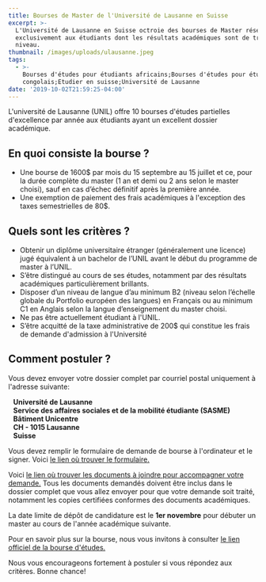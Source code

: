 ```yaml
---
title: Bourses de Master de l'Université de Lausanne en Suisse
excerpt: >-
  L'Université de Lausanne en Suisse octroie des bourses de Master réservées
  exclusivement aux étudiants dont les résultats académiques sont de très haut
  niveau.
thumbnail: /images/uploads/ulausanne.jpeg
tags:
  - >-
    Bourses d'études pour étudiants africains;Bourses d'études pour étudiants
    congolais;Etudier en suisse;Université de Lausanne
date: '2019-10-02T21:59:25-04:00'
---
```

L'université de Lausanne (UNIL) offre 10 bourses d'études partielles d'excellence par année aux étudiants ayant un excellent dossier académique.

## En quoi consiste la bourse ?

* Une bourse de 1600$ par mois du 15 septembre au 15 juillet et ce, pour la durée complète du master (1 an et demi ou 2 ans selon le master choisi), sauf en cas d’échec définitif après la première année.
* Une exemption de paiement des frais académiques à l'exception des taxes semestrielles de 80$.

## Quels sont les critères ?

* Obtenir un diplôme universitaire étranger (généralement une licence) jugé équivalent à un bachelor de l’UNIL avant le début du programme de master à l’UNIL.
* S’être distingué au cours de ses études, notamment par des résultats académiques particulièrement brillants.
* Disposer d’un niveau de langue d’au minimum B2 (niveau selon l’échelle globale du Portfolio européen des langues) en Français ou au minimum C1 en Anglais selon la langue d’enseignement du master choisi.
* Ne pas être actuellement étudiant à l'UNIL.
* S’être acquitté de la taxe administrative de 200$ qui constitue les frais de demande d'admission à l'Université

## Comment postuler ?

Vous devez envoyer votre dossier complet par courriel postal uniquement à l'adresse suivante:

<p style="margin-left: 10px;">
<strong>Université de Lausanne</strong><br>
<strong>Service des affaires sociales et de la mobilité étudiante (SASME)</strong><br>
<strong>Bâtiment Unicentre</strong><br>
<strong>CH - 1015 Lausanne</strong><br>
<strong>Suisse</strong>
</p>

Vous devez remplir le formulaire de demande de bourse à l'ordinateur et le signer. Voici <a href="https://www.unil.ch/international/files/live/sites/international/files/-New_Website/Etudiants%20internationaux/Etudiants%20internationaux%20r%c3%a9guliers/Formulaire_candidature_boursesmaster.pdf" target="_blank" rel="noreferrer noopener">le lien où trouver le formulaire.</a>

Voici <a href="https://www.unil.ch/international/files/live/sites/international/files/-New_Website/Etudiants%20internationaux/Etudiants%20internationaux%20r%c3%a9guliers/Liste_des_documents_2018-9.pdf" target="_blank" rel="noreferrer noopener">le lien où trouver les documents à joindre pour accompagner votre demande.</a> Tous les documents demandés doivent être inclus dans le dossier complet que vous allez envoyer pour que votre demande soit traité, notamment les copies certifiées conformes des documents académiques.

La date limite de dépôt de candidature est le **1er novembre** pour débuter un master au cours de l'année académique suivante.

Pour en savoir plus sur la bourse, nous vous invitons à consulter <a href="https://www.unil.ch/international/boursesdemasterunil" target="_blank" rel="noreferrer noopener">le lien officiel de la bourse d'études.</a>

Nous vous encourageons fortement à postuler si vous répondez aux critères. Bonne chance!
